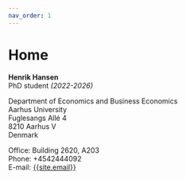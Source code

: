 ```yaml
---
nav_order: 1
---
```


# Home

**Henrik Hansen**  
PhD student *(2022-2026)*

Department of Economics and Business Economics  
Aarhus University  
Fuglesangs Allé 4  
8210 Aarhus V  
Denmark


Office: Building 2620, A203  
Phone: +4542444092  
E-mail: [{{site.email}}](mailto:{{site.email}})